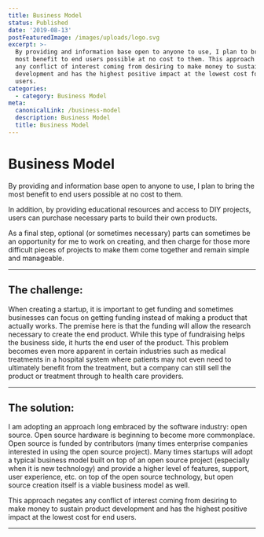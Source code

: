 ```yaml
---
title: Business Model
status: Published
date: '2019-08-13'
postFeaturedImage: /images/uploads/logo.svg
excerpt: >-
  By providing and information base open to anyone to use, I plan to bring the
  most benefit to end users possible at no cost to them. This approach negates
  any conflict of interest coming from desiring to make money to sustain product
  development and has the highest positive impact at the lowest cost for end
  users. 
categories:
  - category: Business Model
meta:
  canonicalLink: /business-model
  description: Business Model
  title: Business Model
---
```

# Business Model

By providing and information base open to anyone to use, I plan to bring the most benefit to end users possible at no cost to them.

In addition, by providing educational resources and access to DIY projects, users can purchase necessary parts to build their own products.

As a final step, optional (or sometimes necessary) parts can sometimes be an opportunity for me to work on creating, and then charge for those more difficult pieces of projects to make them come together and remain simple and manageable. 

<hr />

## The challenge:

When creating a startup, it is important to get funding and sometimes businesses can focus on getting funding instead of making a product that actually works. The premise here is that the funding will allow the research necessary to create the end product. While this type of fundraising helps the business side, it hurts the end user of the product. This problem becomes even more apparent in certain industries such as medical treatments in a hospital system where patients may not even need to ultimately benefit from the treatment, but a company can still sell the product or treatment through to health care providers. 

<hr />

## The solution:

I am adopting an approach long embraced by the software industry: open source. Open source hardware is beginning to become more commonplace. Open source is funded by contributors (many times enterprise companies interested in using the open source project). Many times startups will adopt a typical business model built on top of an open source project (especially when it is new technology) and provide a higher level of features, support, user experience, etc. on top of the open source technology, but open source creation itself is a viable business model as well. 

This approach negates any conflict of interest coming from desiring to make money to sustain product development and has the highest positive impact at the lowest cost for end users. 

<hr />
